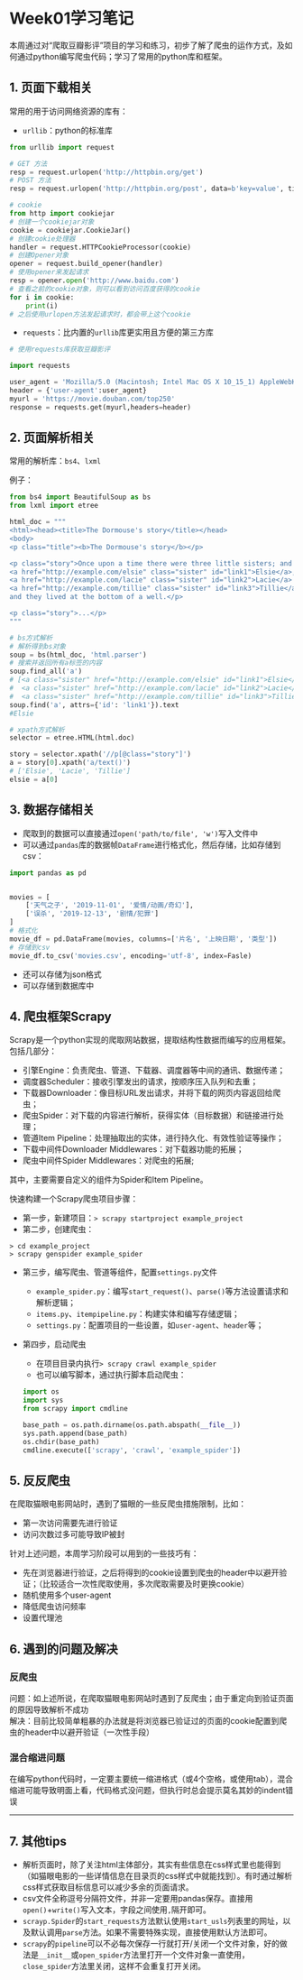 # Week01学习笔记

本周通过对“爬取豆瓣影评”项目的学习和练习，初步了解了爬虫的运作方式，及如何通过python编写爬虫代码；学习了常用的python库和框架。  

## 1. 页面下载相关

常用的用于访问网络资源的库有：  

- `urllib`：python的标准库  

```python
from urllib import request

# GET 方法
resp = request.urlopen('http://httpbin.org/get')
# POST 方法
resp = request.urlopen('http://httpbin.org/post', data=b'key=value', timeout=10)

# cookie
from http import cookiejar
# 创建一个cookiejar对象
cookie = cookiejar.CookieJar()
# 创建cookie处理器
handler = request.HTTPCookieProcessor(cookie)
# 创建Opener对象
opener = request.build_opener(handler)
# 使用opener来发起请求
resp = opener.open('http://www.baidu.com')
# 查看之前的cookie对象，则可以看到访问百度获得的cookie
for i in cookie:
    print(i)
# 之后使用urlopen方法发起请求时，都会带上这个cookie
```

- `requests`：比内置的`urllib`库更实用且方便的第三方库  

```python
# 使用requests库获取豆瓣影评

import requests

user_agent = 'Mozilla/5.0 (Macintosh; Intel Mac OS X 10_15_1) AppleWebKit/537.36 (KHTML, like Gecko) Chrome/78.0.3904.108 Safari/537.36'
header = {'user-agent':user_agent}
myurl = 'https://movie.douban.com/top250'
response = requests.get(myurl,headers=header)
```

## 2. 页面解析相关

常用的解析库：`bs4`、`lxml`  

例子：

```python
from bs4 import BeautifulSoup as bs
from lxml import etree

html_doc = """
<html><head><title>The Dormouse's story</title></head>
<body>
<p class="title"><b>The Dormouse's story</b></p>

<p class="story">Once upon a time there were three little sisters; and their names were
<a href="http://example.com/elsie" class="sister" id="link1">Elsie</a>,
<a href="http://example.com/lacie" class="sister" id="link2">Lacie</a> and
<a href="http://example.com/tillie" class="sister" id="link3">Tillie</a>;
and they lived at the bottom of a well.</p>

<p class="story">...</p>
"""

# bs方式解析
# 解析得到bs对象
soup = bs(html_doc, 'html.parser')
# 搜索并返回所有a标签的内容
soup.find_all('a')
# [<a class="sister" href="http://example.com/elsie" id="link1">Elsie</a>,
#  <a class="sister" href="http://example.com/lacie" id="link2">Lacie</a>,
#  <a class="sister" href="http://example.com/tillie" id="link3">Tillie</a>]
soup.find('a', attrs={'id': 'link1'}).text
#Elsie

# xpath方式解析
selector = etree.HTML(html.doc)

story = selector.xpath('//p[@class="story"]')
a = story[0].xpath('a/text()')
# ['Elsie', 'Lacie', 'Tillie']
elsie = a[0]
```

## 3. 数据存储相关

- 爬取到的数据可以直接通过`open('path/to/file', 'w')`写入文件中  
- 可以通过`pandas`库的数据帧`DataFrame`进行格式化，然后存储，比如存储到csv：

```python
import pandas as pd


movies = [
    ['天气之子', '2019-11-01', '爱情/动画/奇幻'],
    ['误杀', '2019-12-13', '剧情/犯罪']
]
# 格式化
movie_df = pd.DataFrame(movies, columns=['片名', '上映日期', '类型'])
# 存储到csv
movie_df.to_csv('movies.csv', encoding='utf-8', index=Fasle)
```

- 还可以存储为json格式
- 可以存储到数据库中

## 4. 爬虫框架Scrapy

Scrapy是一个python实现的爬取网站数据，提取结构性数据而编写的应用框架。包括几部分：

- 引擎Engine：负责爬虫、管道、下载器、调度器等中间的通讯、数据传递；  
- 调度器Scheduler：接收引擎发出的请求，按顺序压入队列和去重；  
- 下载器Downloader：像目标URL发出请求，并将下载的网页内容返回给爬虫；  
- 爬虫Spider：对下载的内容进行解析，获得实体（目标数据）和链接进行处理；  
- 管道Item Pipeline：处理抽取出的实体，进行持久化、有效性验证等操作；  
- 下载中间件Downloader Middlewares：对下载器功能的拓展；  
- 爬虫中间件Spider Middlewares：对爬虫的拓展;  

其中，主要需要自定义的组件为Spider和Item Pipeline。  

快速构建一个Scrapy爬虫项目步骤：  

- 第一步，新建项目：`> scrapy startproject example_project`  
- 第二步，创建爬虫：  

```shell
> cd example_project
> scrapy genspider example_spider
```

- 第三步，编写爬虫、管道等组件，配置`settings.py`文件  
  - `example_spider.py`：编写`start_request()`、`parse()`等方法设置请求和解析逻辑；  
  - `items.py`、`itempipeline.py`：构建实体和编写存储逻辑；  
  - `settings.py`：配置项目的一些设置，如`user-agent`、`header`等；  

- 第四步，启动爬虫
  - 在项目目录内执行`> scrapy crawl example_spider`
  - 也可以编写脚本，通过执行脚本启动爬虫：

  ```python
  import os
  import sys
  from scrapy import cmdline
  
  base_path = os.path.dirname(os.path.abspath(__file__))
  sys.path.append(base_path)
  os.chdir(base_path)
  cmdline.execute(['scrapy', 'crawl', 'example_spider'])
  ```

## 5. 反反爬虫

在爬取猫眼电影网站时，遇到了猫眼的一些反爬虫措施限制，比如：  

- 第一次访问需要先进行验证  
- 访问次数过多可能导致IP被封  

针对上述问题，本周学习阶段可以用到的一些技巧有：  

- 先在浏览器进行验证，之后将得到的cookie设置到爬虫的header中以避开验证；（比较适合一次性爬取使用，多次爬取需要及时更换cookie）  
- 随机使用多个user-agent  
- 降低爬虫访问频率
- 设置代理池

## 6. 遇到的问题及解决

### 反爬虫

问题：如上述所说，在爬取猫眼电影网站时遇到了反爬虫；由于重定向到验证页面的原因导致解析不成功  
解决：目前比较简单粗暴的办法就是将浏览器已验证过的页面的cookie配置到爬虫的header中以避开验证（一次性手段）  

### 混合缩进问题

在编写python代码时，一定要主要统一缩进格式（或4个空格，或使用tab），混合缩进可能导致明面上看，代码格式没问题，但执行时总会提示莫名其妙的indent错误  

---

## 7. 其他tips

- 解析页面时，除了关注html主体部分，其实有些信息在css样式里也能得到（如猫眼电影的一些详情信息在目录页的css样式中就能找到）。有时通过解析css样式获取目标信息可以减少多余的页面请求。  
- csv文件全称逗号分隔符文件，并非一定要用pandas保存。直接用`open()`+`write()`写入文本，字段之间使用`,`隔开即可。  
- `scrayp.Spider`的`start_requests`方法默认使用`start_usls`列表里的网址，以及默认调用`parse`方法。如果不需要特殊实现，直接使用默认方法即可。  
- `scrapy`的`pipeline`可以不必每次保存一行就打开/关闭一个文件对象，好的做法是`__init__`或`open_spider`方法里打开一个文件对象一直使用，`close_spider`方法里关闭，这样不会重复打开关闭。  
